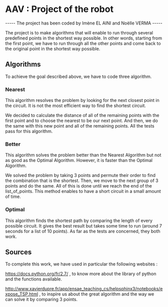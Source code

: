 # AAV : Project of the robot
----- The project has been coded by Imène EL AINI and Noëlle VERMA -----

The project is to make algorithms that will enable to run through several predefined points in the shortest way possible.
In other words, starting from the first point, we have to run through all the other points and come back to the original point in the shortest way possible.

## Algorithms
To achieve the goal described above, we have to code three algorithm.

### Nearest
This algorithm resolves the problem by looking for the next closest point in the circuit. It is not the most efficient way to find the shortest circuit.

We decided to calculate the distance of all of the remaining points with the first point and to choose the nearest to be our next point. And then, we do the same with this new point and all of the remaining points.
All the tests pass for this algorithm.

### Better
This algorithm solves the problem better than the Nearest Algorithm but not as good as the Optimal Algorithm.
However, it is faster than the Optimal Algorithm.

We solved the problem by taking 3 points and permute their order to find the combination that is the shortest. Then, we move to the next group of 3 points and do the same. All of this is done until we reach the end of the list_of_points. This method enables to have a short circuit in a small amount of time. 

### Optimal
This algorithm finds the shortest path by comparing the length of every possible circuit. It gives the best result but takes some time to run (around 7 seconds for a list of 10 points).
As far as the tests are concerned, they both work.

## Sources
To complete this work, we have used in particular the following websites :

https://docs.python.org/fr/2.7/ , to know more about the library of python and the functions available.

http://www.xavierdupre.fr/app/ensae_teaching_cs/helpsphinx3/notebooks/expose_TSP.html , to inspire us about the great algorithm and the way we can solve it by comparing 3 points.

